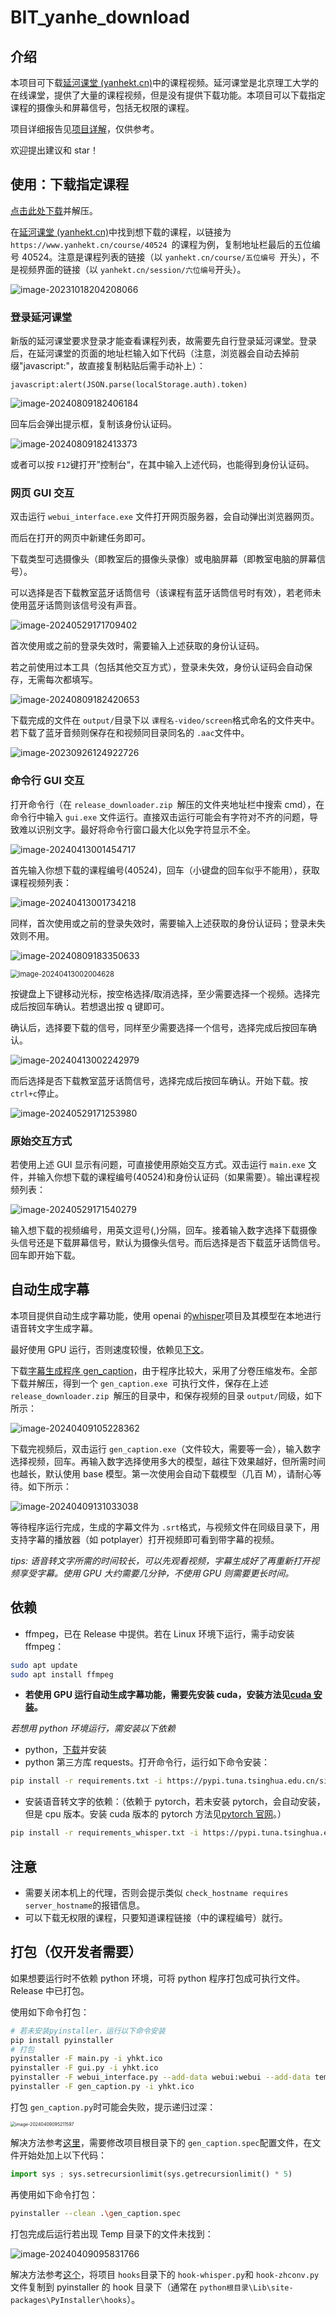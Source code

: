 # BIT_yanhe_download

## 介绍

本项目可下载[延河课堂 (yanhekt.cn)](https://www.yanhekt.cn/recordCourse)中的课程视频。延河课堂是北京理工大学的在线课堂，提供了大量的课程视频，但是没有提供下载功能。本项目可以下载指定课程的摄像头和屏幕信号，包括无权限的课程。

项目详细报告见[项目详解](./项目详解.md)，仅供参考。

欢迎提出建议和 star！

## 使用：下载指定课程

[点击此处下载](https://github.com/AuYang261/BIT_yanhe_download/releases/latest/download/release_downloader.zip)并解压。

在[延河课堂 (yanhekt.cn)](https://www.yanhekt.cn/recordCourse)中找到想下载的课程，以链接为 `https://www.yanhekt.cn/course/40524 `的课程为例，复制地址栏最后的五位编号 40524。注意是课程列表的链接（以 `yanhekt.cn/course/五位编号 `开头），不是视频界面的链接（以 `yanhekt.cn/session/六位编号`开头）。

![image-20231018204208066](md/README/image-20231018204208066.png)

### 登录延河课堂

新版的延河课堂要求登录才能查看课程列表，故需要先自行登录延河课堂。登录后，在延河课堂的页面的地址栏输入如下代码（注意，浏览器会自动去掉前缀"javascript:"，故直接复制粘贴后需手动补上）：

```
javascript:alert(JSON.parse(localStorage.auth).token)
```

![image-20240809182406184](md/README/image-20240809182406184.png)

回车后会弹出提示框，复制该身份认证码。

![image-20240809182413373](md/README/image-20240809182413373.png)

或者可以按 `F12`键打开”控制台“，在其中输入上述代码，也能得到身份认证码。

### 网页 GUI 交互

双击运行 `webui_interface.exe` 文件打开网页服务器，会自动弹出浏览器网页。

而后在打开的网页中新建任务即可。

下载类型可选摄像头（即教室后的摄像头录像）或电脑屏幕（即教室电脑的屏幕信号）。

可以选择是否下载教室蓝牙话筒信号（该课程有蓝牙话筒信号时有效），若老师未使用蓝牙话筒则该信号没有声音。

![image-20240529171709402](md/README/image-20240529171709402.png)

首次使用或之前的登录失效时，需要输入上述获取的身份认证码。

若之前使用过本工具（包括其他交互方式），登录未失效，身份认证码会自动保存，无需每次都填写。

![image-20240809182420653](md/README/image-20240809182420653.png)

下载完成的文件在 `output/`目录下以 `课程名-video/screen`格式命名的文件夹中。若下载了蓝牙音频则保存在和视频同目录同名的 `.aac`文件中。

![image-20230926124922726](md/README/image-20230926124922726.png)

### 命令行 GUI 交互

打开命令行（在 `release_downloader.zip `解压的文件夹地址栏中搜索 cmd），在命令行中输入 `gui.exe` 文件运行。直接双击运行可能会有字符对不齐的问题，导致难以识别文字。最好将命令行窗口最大化以免字符显示不全。

![image-20240413001454717](md/README/image-20240413001454717.png)

首先输入你想下载的课程编号(40524)，回车（小键盘的回车似乎不能用），获取课程视频列表：

![image-20240413001734218](md/README/image-20240413001734218.png)

同样，首次使用或之前的登录失效时，需要输入上述获取的身份认证码；登录未失效则不用。

![image-20240809183350633](md/README/image-20240809183350633.png)

<img src="md/README/image-20240413002004628.png" alt="image-20240413002004628" style="zoom:80%;" />

按键盘上下键移动光标，按空格选择/取消选择，至少需要选择一个视频。选择完成后按回车确认。若想退出按 q 键即可。

确认后，选择要下载的信号，同样至少需要选择一个信号，选择完成后按回车确认。

![image-20240413002242979](md/README/image-20240413002242979.png)

而后选择是否下载教室蓝牙话筒信号，选择完成后按回车确认。开始下载。按 `ctrl+c`停止。

![image-20240529171253980](md/README/image-20240529171253980.png)

### 原始交互方式

若使用上述 GUI 显示有问题，可直接使用原始交互方式。双击运行 `main.exe` 文件，并输入你想下载的课程编号(40524)和身份认证码（如果需要）。输出课程视频列表：

![image-20240529171540279](md/README/image-20240529171540279.png)

输入想下载的视频编号，用英文逗号(,)分隔，回车。接着输入数字选择下载摄像头信号还是下载屏幕信号，默认为摄像头信号。而后选择是否下载蓝牙话筒信号。回车即开始下载。

## 自动生成字幕

本项目提供自动生成字幕功能，使用 openai 的[whisper](https://github.com/openai/whisper)项目及其模型在本地进行语音转文字生成字幕。

最好使用 GPU 运行，否则速度较慢，依赖见[下文](#依赖)。

下载[字幕生成程序 gen_caption](https://github.com/AuYang261/BIT_yanhe_download/releases/tag/v2.0)，由于程序比较大，采用了分卷压缩发布。全部下载并解压，得到一个 `gen_caption.exe `可执行文件，保存在上述 `release_downloader.zip `解压的目录中，和保存视频的目录 `output/`同级，如下所示：

![image-20240409105228362](md/README/image-20240409105228362.png)

下载完视频后，双击运行 `gen_caption.exe`（文件较大，需要等一会），输入数字选择视频，回车。再输入数字选择使用多大的模型，越往下效果越好，但所需时间也越长，默认使用 base 模型。第一次使用会自动下载模型（几百 M），请耐心等待。如下所示：

![image-20240409131033038](md/README/image-20240409131033038.png)

等待程序运行完成，生成的字幕文件为 `.srt`格式，与视频文件在同级目录下，用支持字幕的播放器（如 potplayer）打开视频即可看到带字幕的视频。

_tips: 语音转文字所需的时间较长，可以先观看视频，字幕生成好了再重新打开视频享受字幕。使用 GPU 大约需要几分钟，不使用 GPU 则需要更长时间。_

## 依赖

- ffmpeg，已在 Release 中提供。若在 Linux 环境下运行，需手动安装 ffmpeg：

```bash
sudo apt update
sudo apt install ffmpeg
```

- **若使用 GPU 运行自动生成字幕功能，需要先安装 cuda，安装方法见[cuda 安装](https://blog.csdn.net/chen565884393/article/details/127905428)。**

_若想用 python 环境运行，需安装以下依赖_

- python，[下载](https://www.python.org/ftp/python/3.9.4/python-3.9.4-amd64.exe)并安装
- python 第三方库 requests。打开命令行，运行如下命令安装：

```bash
pip install -r requirements.txt -i https://pypi.tuna.tsinghua.edu.cn/simple
```

- 安装语音转文字的依赖：（依赖于 pytorch，若未安装 pytorch，会自动安装，但是 cpu 版本。安装 cuda 版本的 pytorch 方法见[pytorch 官网](https://pytorch.org/get-started/locally/)。）

```bash
pip install -r requirements_whisper.txt -i https://pypi.tuna.tsinghua.edu.cn/simple
```

## 注意

- 需要关闭本机上的代理，否则会提示类似 `check_hostname requires server_hostname`的报错信息。
- 可以下载无权限的课程，只要知道课程链接（中的课程编号）就行。

## 打包（仅开发者需要）

如果想要运行时不依赖 python 环境，可将 python 程序打包成可执行文件。Release 中已打包。

使用如下命令打包：

```bash
# 若未安装pyinstaller，运行以下命令安装
pip install pyinstaller
# 打包
pyinstaller -F main.py -i yhkt.ico
pyinstaller -F gui.py -i yhkt.ico
pyinstaller -F webui_interface.py --add-data webui:webui --add-data templates:templates -i yhkt.ico
pyinstaller -F gen_caption.py -i yhkt.ico
```

打包 `gen_caption.py`时可能会失败，提示递归过深：

<img src="md/README/image-20240409095211597.png" alt="image-20240409095211597" style="zoom:50%;" />

解决方法参考[这里](https://zhuanlan.zhihu.com/p/661325305)，需要修改项目根目录下的 `gen_caption.spec`配置文件，在文件开始处加上以下代码：

```python
import sys ; sys.setrecursionlimit(sys.getrecursionlimit() * 5)
```

再使用如下命令打包：

```bash
pyinstaller --clean .\gen_caption.spec
```

打包完成后运行若出现 Temp 目录下的文件未找到：

![image-20240409095831766](md/README/image-20240409095831766.png)

解决方法参考[这个](https://blog.csdn.net/qq_42324086/article/details/118280341)，将项目 `hooks`目录下的 `hook-whisper.py`和 `hook-zhconv.py`文件复制到 pyinstaller 的 hook 目录下（通常在 `python根目录\Lib\site-packages\PyInstaller\hooks`）。
